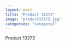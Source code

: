 ```yaml
---
layout: post
title: "Product 13373"
image: "product13373.jpg"
categories: "category1"
---
```

Product 13373
